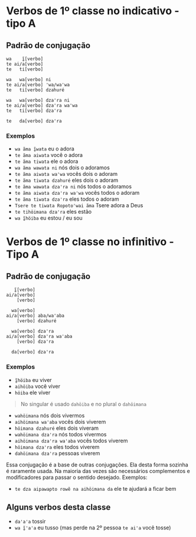# Verbos de 1º classe no indicativo - tipo A

## Padrão de conjugação

```text
wa    ĩ̱[verbo]
te ai/a[verbo]
te   ti[verbo]

wa   wa[verbo] ni
te ai/a[verbo] ꞌwa/waꞌwa
te   ti[verbo] dzahuré

wa   wa[verbo] dzaꞌra ni
te ai/a[verbo] dzaꞌra waꞌwa
te   ti[verbo] dzaꞌra

te   da[verbo] dzaꞌra
```

### Exemplos

- `wa ãma ĩ̱wata` eu o adora
- `te ãma aiwata` você o adora
- `te ãma tiwata` ele o adora
- `wa ãma wawata ni` nós dois o adoramos
- `te ãma aiwata waꞌwa` vocês dois o adoram
- `te ãma tiwata dzahuré` eles dois o adoram
- `te ãma wawata dzaꞌra ni` nós todos o adoramos
- `te ãma aiwata dzaꞌra waꞌwa` vocês todos o adoram
- `te ãma tiwata dzaꞌra` eles todos o adoram
- `Tsere te tiwata Ropotoꞌwai ãma` Tsere adora a Deus
- `te tihöimana dzaꞌra` eles estão
- `wa ĩ̱höiba` eu estou / eu sou

# Verbos de 1º classe no infinitivo - Tipo A

## Padrão de conjugação

```text
   ĩ̱[verbo]
ai/a[verbo]
    [verbo]

  wa[verbo]
ai/a[verbo] aba/waꞌaba 
    [verbo] dzahuré 

  wa[verbo] dzaꞌra
ai/a[verbo] dzaꞌra waꞌaba
    [verbo] dzaꞌra
    
  da[verbo] dzaꞌra
```

### Exemplos

- `ĩ̱höiba` eu viver
- `aihöiba` você viver
- `höiba` ele viver
> No singular é usado `dahöiba` e no plural o `dahöimana`
- `wahöimana` nós dois vivermos
- `aihöimana waꞌaba` vocês dois viverem
- `höimana dzahuré` eles dois viveram
- `wahöimana dzaꞌra` nós todos vivermos
- `aihöimana dzaꞌra waꞌaba` vocês todos viverem
- `höimana dzaꞌra` eles todos viverem
- `dahöimana dzaꞌra` pessoas viverem

Essa conjugação é a base de outras conjugações. Ela desta forma sozinha é raramente usada. Na maioria das vezes são necessários complementos e modificadores para passar o sentido desejado. Exemplos:

- `te dza aipawapto rowẽ na aihöimana da` ele te ajudará a ficar bem

## Alguns verbos desta classe

- `daꞌaꞌa` tossir
- `wa ĩ̱ꞌaꞌa` eu tusso (mas perde na 2º pessoa `te aiꞌa` você tosse)